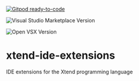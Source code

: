 [![Gitpod ready-to-code](https://img.shields.io/badge/Gitpod-ready--to--code-blue?logo=gitpod)](https://gitpod.io/#https://github.com/kuniss/xtend-ide-extensions) 

![Visual Studio Marketplace Version](https://img.shields.io/visual-studio-marketplace/v/Grammarcraft.xtend-lang.svg?style=flat-square)

![Open VSX Version](https://img.shields.io/open-vsx/v/grammarcraft/xtend-lang.svg?style=flat-square)

# xtend-ide-extensions
IDE extensions for the Xtend programming language
